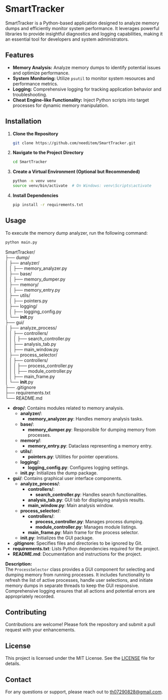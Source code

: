 # SmartTracker

SmartTracker is a Python-based application designed to analyze memory dumps and efficiently monitor system performance. It leverages powerful libraries to provide insightful diagnostics and logging capabilities, making it an essential tool for developers and system administrators.

## Features

- **Memory Analysis:** Analyze memory dumps to identify potential issues and optimize performance.
- **System Monitoring:** Utilize `psutil` to monitor system resources and performance metrics.
- **Logging:** Comprehensive logging for tracking application behavior and troubleshooting.
- **Cheat Engine-like Functionality:** Inject Python scripts into target processes for dynamic memory manipulation.

## Installation

1. **Clone the Repository**

   ```bash
   git clone https://github.com/needitem/SmartTracker.git
   ```

2. **Navigate to the Project Directory**

   ```bash
   cd SmartTracker
   ```

3. **Create a Virtual Environment (Optional but Recommended)**

   ```bash
   python -m venv venv
   source venv/bin/activate  # On Windows: venv\Scripts\activate
   ```

4. **Install Dependencies**

   ```bash
   pip install -r requirements.txt
   ```

## Usage

To execute the memory dump analyzer, run the following command:

```bash
python main.py
```

SmartTracker/  
├── dump/  
│ ├── analyzer/  
│ │ ├── memory_analyzer.py  
│ ├── base/  
│ │ ├── memory_dumper.py  
│ ├── memory/  
│ │ ├── memory_entry.py  
│ ├── utils/  
│ │ ├── pointers.py  
│ ├── logging/  
│ │ ├── logging_config.py  
│ └── __init__.py  
├── gui/  
│ ├── analyze_process/  
│ │ ├── controllers/  
│ │ │ ├── search_controller.py  
│ │ ├── analysis_tab.py  
│ │ ├── main_window.py  
│ ├── process_selector/  
│ │ ├── controllers/  
│ │ │ ├── process_controller.py  
│ │ │ ├── module_controller.py  
│ │ ├── main_frame.py  
│ └── __init__.py  
├── .gitignore  
├── requirements.txt  
└── README.md  

- **drop/**: Contains modules related to memory analysis.
  - **analyzer/**:
    - **memory_analyzer.py**: Handles memory analysis tasks.
  - **base/**:
    - **memory_dumper.py**: Responsible for dumping memory from processes.
  - **memory/**:
    - **memory_entry.py**: Dataclass representing a memory entry.
  - **utils/**:
    - **pointers.py**: Utilities for pointer operations.
  - **logging/**:
    - **logging_config.py**: Configures logging settings.
  - **__init__.py**: Initializes the dump package.
- **gui/**: Contains graphical user interface components.
  - **analyze_process/**:
    - **controllers/**:
      - **search_controller.py**: Handles search functionalities.
    - **analysis_tab.py**: GUI tab for displaying analysis results.
    - **main_window.py**: Main analysis window.
  - **process_selector/**:
    - **controllers/**:
      - **process_controller.py**: Manages process dumping.
      - **module_controller.py**: Manages module listings.
    - **main_frame.py**: Main frame for the process selector.
  - **__init__.py**: Initializes the GUI package.
- **.gitignore**: Specifies files and directories to be ignored by Git.
- **requirements.txt**: Lists Python dependencies required for the project.
- **README.md**: Documentation and instructions for the project.

**Description:**  
The `ProcessSelector` class provides a GUI component for selecting and dumping memory from running processes. It includes functionality to refresh the list of active processes, handle user selections, and initiate memory dumps in separate threads to keep the GUI responsive. Comprehensive logging ensures that all actions and potential errors are appropriately recorded.

## Contributing

Contributions are welcome! Please fork the repository and submit a pull request with your enhancements.

## License

This project is licensed under the MIT License. See the [LICENSE](LICENSE) file for details.

## Contact

For any questions or support, please reach out to [th07290828@gmail.com](mailto:th07290828@gmail.com).